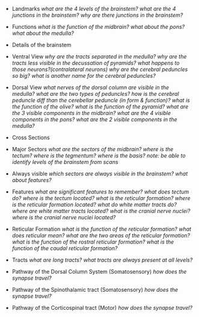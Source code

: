 
- Landmarks
*what are the 4 levels of the brainstem?*
*what are the 4 junctions in the brainstem?*
*why are there junctions in the brainstem?*

- Functions
*what is the function of the midbrain? what about the pons? what about the medulla?*



- Details of the brainstem
- Ventral View
*why are the tracts separated in the medulla?*
*why are the tracts less visible in the decussation of pyramids? what happens to those neurons?(contralateral neurons)*
*why are the cerebral peduncles so big?*
*what is another name for the cerebral peduncles?*

- Dorsal View
*what nerves of the dorsal column are visible in the medulla?*
*what are the two types of peduncles?*
*how is the cerebral peduncle diff than the cerebellar peduncle (in form & function)?*
*what is the function of the olive?*
*what is the function of the pyramid?*
*what are the 3 visible components in the midbrain?*
*what are the 4 visible components in the pons?*
*what are the 2 visible components in the medulla?*



- Cross Sections
- Major Sectors
*what are the sectors of the midbrain?*
*where is the tectum?*
*where is the tegmentum?*
*where is the basis?*
*note: be able to identify levels of the brainstem from scans*



- Always visible
*which sectors are always visible in the brainstem? what about features?*

- Features
*what are significant features to remember?*
*what does tectum do?*
*where is the tectum located?*
*what is the reticular formation?*
*where is the reticular formation located?*
*what do white matter tracts do?*
*where are white matter tracts located?*
*what is the cranial nerve nuclei?*
*where is the cranial nerve nuclei located?*

- Reticular Formation
*what is the function of the reticular formation?*
*what does reticular mean?*
*what are the two areas of the reticular formation?*
*what is the function of the rostral reticular formation?*
*what is the function of the caudal reticular formation?*

- Tracts
*what are long tracts?*
*what tracts are always present at all levels?*

- Pathway of the Dorsal Column System (Somatosensory)
*how does the synapse travel?*

- Pathway of the Spinothalamic tract (Somatosensory)
*how does the synapse travel?*

- Pathway of the Corticospinal tract (Motor)
*how does the synapse travel?*

